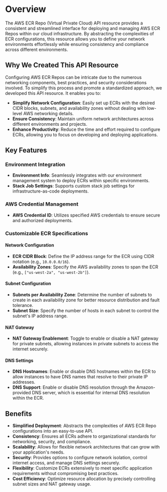 # Overview

The AWS ECR Repo (Virtual Private Cloud) API resource provides a consistent and streamlined interface for deploying and managing AWS ECR Repos within our cloud infrastructure. By abstracting the complexities of ECR configurations, this resource allows you to define your network environments effortlessly while ensuring consistency and compliance across different environments.

## Why We Created This API Resource

Configuring AWS ECR Repos can be intricate due to the numerous networking components, best practices, and security considerations involved. To simplify this process and promote a standardized approach, we developed this API resource. It enables you to:

- **Simplify Network Configuration**: Easily set up ECRs with the desired CIDR blocks, subnets, and availability zones without dealing with low-level AWS networking details.
- **Ensure Consistency**: Maintain uniform network architectures across different environments and projects.
- **Enhance Productivity**: Reduce the time and effort required to configure ECRs, allowing you to focus on developing and deploying applications.

## Key Features

### Environment Integration

- **Environment Info**: Seamlessly integrates with our environment management system to deploy ECRs within specific environments.
- **Stack Job Settings**: Supports custom stack job settings for infrastructure-as-code deployments.

### AWS Credential Management

- **AWS Credential ID**: Utilizes specified AWS credentials to ensure secure and authorized deployments.

### Customizable ECR Specifications

#### Network Configuration

- **ECR CIDR Block**: Define the IP address range for the ECR using CIDR notation (e.g., `10.0.0.0/16`).
- **Availability Zones**: Specify the AWS availability zones to span the ECR (e.g., `["us-west-2a", "us-west-2b"]`).

#### Subnet Configuration

- **Subnets per Availability Zone**: Determine the number of subnets to create in each availability zone for better resource distribution and fault tolerance.
- **Subnet Size**: Specify the number of hosts in each subnet to control the subnet's IP address range.

#### NAT Gateway

- **NAT Gateway Enablement**: Toggle to enable or disable a NAT gateway for private subnets, allowing instances in private subnets to access the internet securely.

#### DNS Settings

- **DNS Hostnames**: Enable or disable DNS hostnames within the ECR to allow instances to have DNS names that resolve to their private IP addresses.
- **DNS Support**: Enable or disable DNS resolution through the Amazon-provided DNS server, which is essential for internal DNS resolution within the ECR.

## Benefits

- **Simplified Deployment**: Abstracts the complexities of AWS ECR Repo configurations into an easy-to-use API.
- **Consistency**: Ensures all ECRs adhere to organizational standards for networking, security, and compliance.
- **Scalability**: Allows for flexible network architectures that can grow with your application's needs.
- **Security**: Provides options to configure network isolation, control internet access, and manage DNS settings securely.
- **Flexibility**: Customize ECRs extensively to meet specific application requirements without compromising best practices.
- **Cost Efficiency**: Optimize resource allocation by precisely controlling subnet sizes and NAT gateway usage.
